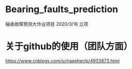# Bearing_faults_prediction
轴承故障预测大作业项目
2020/3/18 立项

# 关于github的使用（团队方面）
https://www.cnblogs.com/schaepher/p/4933873.html
